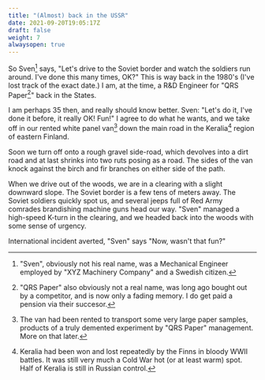 ```yaml
---
title: "(Almost) back in the USSR"
date: 2021-09-20T19:05:17Z
draft: false	
weight: 7
alwaysopen: true
---
```


So Sven[^1] says, "Let's drive to the Soviet border and watch the soldiers run around.  I've done this many times, OK?" This is way back in the 1980's (I've lost track of the exact date.)   I am, at the time, a R&D Engineer for "QRS Paper[^2]" back in the States.  

I am perhaps 35 then, and really should know better. Sven: "Let's do it, I've  done it  before, it really OK! Fun!" I agree to do what he wants, and we take off in our rented white panel van[^3] down the main road in the Keralia[^4]  region of eastern Finland.

Soon we turn off onto a rough gravel side-road, which devolves into a dirt road and at last shrinks into two ruts posing as a road.  The sides of the van knock against the birch and fir branches  on either side of the path.  

When we drive out of the woods, we are in a clearing with a slight downward slope.  The Soviet border is a few tens of meters away. The Soviet soldiers quickly spot us, and several jeeps full of Red Army comrades brandishing machine guns head our way.  "Sven"  managed a high-speed K-turn in the clearing, and we headed back into the woods with some sense of urgency. 

International incident averted, "Sven" says "Now, wasn't that fun?"


[^1]: "Sven", obviously not his real name, was a Mechanical Engineer employed by "XYZ Machinery Company" and a Swedish citizen.
[^2]: "QRS Paper" also obviously not a real name, was long ago bought out by a competitor, and is now only a fading memory.  I do get paid a pension via their succesor.
[^3]: The van had been rented to transport some very large paper samples, products of a  truly demented experiment by "QRS Paper" management.  More on that later.
[^4]: Keralia had been won and lost repeatedly by the Finns in bloody WWII battles.  It was still very much a Cold War hot (or at least warm) spot.  Half of Keralia is still in Russian control.
